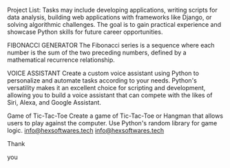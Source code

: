 Project List: 
Tasks may include developing applications, writing scripts for data analysis, building web applications with frameworks like Django, or solving algorithmic challenges. The goal is to gain practical experience and showcase
Python skills for future career opportunities.

FIBONACCI GENERATOR 
The Fibonacci series is a sequence where each number is the sum of the two preceding numbers, defined by a mathematical recurrence relationship.

VOICE ASSISTANT
Create a custom voice assistant using Python to personalize and automate tasks according to your needs. Python's versatility makes it an excellent choice for scripting and development, allowing you to build a voice assistant that can compete with the likes of Siri, Alexa, and Google Assistant.

Game of Tic-Tac-Toe
Create a game of Tic-Tac-Toe or Hangman that allows users to play against the computer. Use Python's random library for game logic.
info@hexsoftwares.tech
info@hexsoftwares.tech




Thank

you
